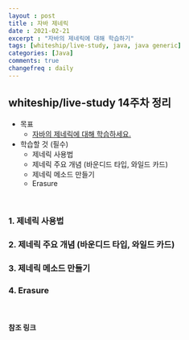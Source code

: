 ```yaml
---
layout : post 
title : 자바 제네릭
date : 2021-02-21 
excerpt : "자바의 제네릭에 대해 학습하기"
tags: [whiteship/live-study, java, java generic]
categories: [Java]
comments: true 
changefreq : daily
---
```


## whiteship/live-study 14주차 정리
- 목표
    - [자바의 제네릭에 대해 학습하세요.](https://github.com/whiteship/live-study/issues/14)
- 학습할 것 (필수)
    - 제네릭 사용법
    - 제네릭 주요 개념 (바운디드 타입, 와일드 카드)
    - 제네릭 메소드 만들기
    - Erasure

<br>

### 1. 제네릭 사용법
### 2. 제네릭 주요 개념 (바운디드 타입, 와일드 카드)
### 3. 제네릭 메소드 만들기 
### 4. Erasure

<br>

#### 참조 링크
